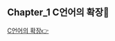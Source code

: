 ## Chapter_1 C언어의 확장🎯

[C언어의 확장👉](https://github.com/HongryeolSeong/StudyCplusplus21/tree/main/01Chapter "Chapter1")
<br>
<br>